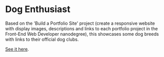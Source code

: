 # Dog Enthusiast

Based on the 'Build a Portfolio Site' project (create a responsive website with
display images, descriptions and links to each portfolio project in the
Front-End Web Developer nanodegree), this showcases some dog breeds with links
to their official dog clubs.

[See it here](https://rajiv-shankar.github.io/Udacity-FEND-Project-1/).
